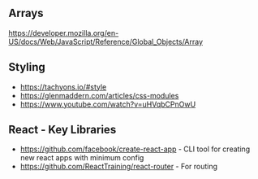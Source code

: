 ## Arrays
https://developer.mozilla.org/en-US/docs/Web/JavaScript/Reference/Global_Objects/Array

## Styling
- https://tachyons.io/#style
- https://glenmaddern.com/articles/css-modules
- https://www.youtube.com/watch?v=uHVqbCPnOwU

## React - Key Libraries
- https://github.com/facebook/create-react-app - CLI tool for creating new react apps with minimum config
- https://github.com/ReactTraining/react-router - For routing
